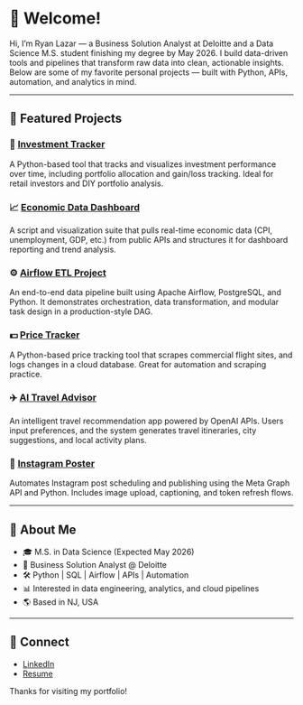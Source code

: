 # 👋 Welcome!

Hi, I’m Ryan Lazar — a Business Solution Analyst at Deloitte and a Data Science M.S. student finishing my degree by May 2026. I build data-driven tools and pipelines that transform raw data into clean, actionable insights. Below are some of my favorite personal projects — built with Python, APIs, automation, and analytics in mind.

---

## 📌 Featured Projects

### 🧾 [Investment Tracker](https://github.com/LazarRyan/investment-tracker)
A Python-based tool that tracks and visualizes investment performance over time, including portfolio allocation and gain/loss tracking. Ideal for retail investors and DIY portfolio analysis.

### 📈 [Economic Data Dashboard](https://github.com/LazarRyan/EconomicData)
A script and visualization suite that pulls real-time economic data (CPI, unemployment, GDP, etc.) from public APIs and structures it for dashboard reporting and trend analysis.

### ⚙️ [Airflow ETL Project](https://github.com/LazarRyan/airflow-etl-project)
An end-to-end data pipeline built using Apache Airflow, PostgreSQL, and Python. It demonstrates orchestration, data transformation, and modular task design in a production-style DAG.

### 💵 [Price Tracker](https://github.com/LazarRyan/price-tracker-project)
A Python-based price tracking tool that scrapes commercial flight sites, and logs changes in a cloud database. Great for automation and scraping practice.

### ✈️ [AI Travel Advisor](https://github.com/LazarRyan/ai-travel-advisor)
An intelligent travel recommendation app powered by OpenAI APIs. Users input preferences, and the system generates travel itineraries, city suggestions, and local activity plans.

### 📸 [Instagram Poster](https://github.com/LazarRyan/instagram-poster)
Automates Instagram post scheduling and publishing using the Meta Graph API and Python. Includes image upload, captioning, and token refresh flows.

---

## 🧠 About Me

- 🎓 M.S. in Data Science (Expected May 2026)
- 🏢 Business Solution Analyst @ Deloitte
- 🛠️ Python | SQL | Airflow | APIs | Automation
- 📊 Interested in data engineering, analytics, and cloud pipelines
- 🌎 Based in NJ, USA

---

## 🔗 Connect

- [LinkedIn](https://www.linkedin.com/in/ryan-lazar123/)
- [Resume](resume.pdf)

Thanks for visiting my portfolio!

